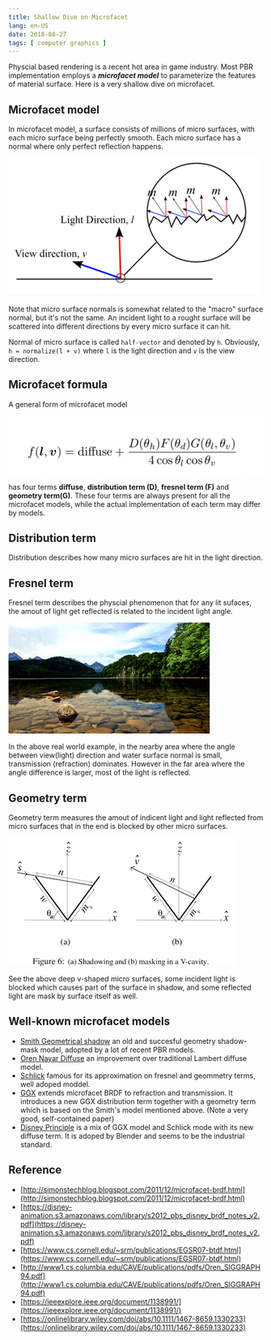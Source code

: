 ```yaml
---
title: Shallow Dive on Microfacet
lang: en-US
date: 2018-08-27
tags: [ computer graphics ]
---
```


Physcial based rendering is a recent hot area in game industry.
Most PBR implementation employs a ***microfacet model*** to parameterize the features of material surface.
Here is a very shallow dive on microfacet.

<!-- more -->

## Microfacet model 
In microfacet model, a surface consists of millions of micro surfaces, with each micro surface being perfectly smooth.
Each micro surface has a normal where only perfect reflection happens. 

![microfacet_visual](../public/shallow-dive-on-microfacet_half-vector.png)

Note that micro surface normals is somewhat related to the "macro" surface normal, but it's not the same.
An incident light to a rought surface will be scattered into different directions by every micro surface it can hit.

Normal of micro surface is called `half-vector` and denoted by `h`.
Obviously, `h = normalize(l + v)` where `l` is the light direction and `v` is the view direction.

## Microfacet formula
A general form of microfacet model

![microfacet_model](../public/shallow-dive-on-microfacet_formula.png)

has four terms **diffuse**, **distribution term (D)**, **fresnel term (F)** and **geometry term(G)**.
These four terms are always present for all the microfacet models, while the actual implementation of each term may differ by models.

## Distribution term
Distribution describes how many micro surfaces are hit in the light direction.

## Fresnel term
Fresnel term describes the physcial phenomenon that for any lit sufaces, the amout of light get reflected is related to the incident light angle.

![fresnel](../public/shallow-dive-on-microfacet_natural-fresnel.png)

In the above real world example, in the nearby area where the angle between view(light) direction and water surface normal is small, transmission (refraction) dominates.
However in the far area where the angle difference is larger, most of the light is reflected.

## Geometry term
Geometry term measures the amout of indicent light and light reflected from micro surfaces that in the end is blocked by other micro surfaces.

![shadow_mask](../public/shallow-dive-on-microfacet_v-shape.png)

See the above deep v-shaped micro surfaces, some incident light is blocked which causes part of the surface in shadow, and some reflected light are mask by surface itself as well.

## Well-known microfacet models

- [Smith Geometrical shadow](https://ieeexplore.ieee.org/document/1138991/) an old and succesful geometry shadow-mask model, adopted by a lot of recent PBR models.
- [Oren Nayar Diffuse](http://www1.cs.columbia.edu/CAVE/publications/pdfs/Oren_SIGGRAPH94.pdf) an improvement over traditional Lambert diffuse model.
- [Schlick](https://onlinelibrary.wiley.com/doi/abs/10.1111/1467-8659.1330233) famous for its approximation on fresnel and geommetry terms, well adoped moddel.
- [GGX](https://www.cs.cornell.edu/~srm/publications/EGSR07-btdf.html) extends microfacet BRDF to refraction and transmission. It introduces a new GGX distribution term together with a geometry term which is based on the Smith's model mentioned above. (Note a very good, self-contained paper)
- [Disney Principle](https://disney-animation.s3.amazonaws.com/library/s2012_pbs_disney_brdf_notes_v2.pdf) is a mix of GGX model and Schlick mode with its new diffuse term. It is adoped by Blender and seems to be the industrial standard.

## Reference
- [http://simonstechblog.blogspot.com/2011/12/microfacet-brdf.html](http://simonstechblog.blogspot.com/2011/12/microfacet-brdf.html)
- [https://disney-animation.s3.amazonaws.com/library/s2012_pbs_disney_brdf_notes_v2.pdf](https://disney-animation.s3.amazonaws.com/library/s2012_pbs_disney_brdf_notes_v2.pdf)
- [https://www.cs.cornell.edu/~srm/publications/EGSR07-btdf.html](https://www.cs.cornell.edu/~srm/publications/EGSR07-btdf.html)
- [http://www1.cs.columbia.edu/CAVE/publications/pdfs/Oren_SIGGRAPH94.pdf](http://www1.cs.columbia.edu/CAVE/publications/pdfs/Oren_SIGGRAPH94.pdf)
- [https://ieeexplore.ieee.org/document/1138991/](https://ieeexplore.ieee.org/document/1138991/)
- [https://onlinelibrary.wiley.com/doi/abs/10.1111/1467-8659.1330233](https://onlinelibrary.wiley.com/doi/abs/10.1111/1467-8659.1330233)
